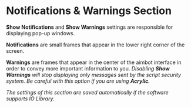 # Notifications & Warnings Section

**Show Notifications** and **Show Warnings** settings are responsible for displaying pop-up windows.

**Notifications** are small frames that appear in the lower right corner of the screen.

**Warnings** are frames that appear in the center of the aimbot interface in order to convey more important information to you. *Disabling **Show Warnings** will stop displaying only messages sent by the script security system. Be careful with this option if you are using **Acrylic**.*

*The settings of this section are saved automatically if the software supports IO Library.*